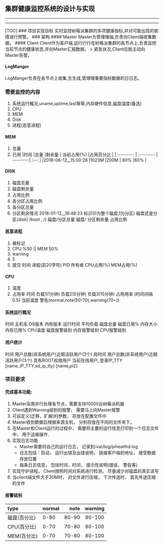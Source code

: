 ## 集群健康监控系统的设计与实现
<hr>
<hr>
[TOC]  
### 项目实现目标
实时监控树莓派集群的多项健康指标,并对可能出现的故障进行预警。  
### 架构
#### Master
Master为管理理端,负责向Client端收集数据。  
#### Client
Client作为客户端,运行行行在树莓派集群的各节点上,负责监控当前节点的健康状态,并向Master汇报数据。  
> 紧急状况,Client应能主动向Master告警。  

#### LogManger
LogManger负责在各节点上收集,生生成,管理理重要指标数据的日日志。  

### 需要监控的内容
1. 系统运行概况,uname,uptime,last等等,内存硬件信息,磁盘温度(备选)  
2. CPU
3. MEM
4. Disk
5. 进程(恶意进程)  

#### MEM
1. 总量
2. 已用
|时间 |总量  |剩余量 | 当前占用(%)  |占用百分比 |
| :-------- | :-------- | --------:| :--: |
|2018-06-12__15:00:28  |1023M  |200M | 80%  |60% |

#### DISK
1. 磁盘总量
2. 磁盘剩余量
3. 占用比例
1. 各分区占用比例
2. 各分区总量
3. 分区剩余情况
2018-01-12__16:48:23 标识(0为整个磁盘,1为分区)
磁盘还是分区(disk| /boot , /) 磁盘/分区总量 磁盘/
分区剩余量 占用比例

#### 恶意进程
1. 被标记
1. CPU %50
|| MEM 50%
2. warning
1. 5
2. 提交
时间 进程(前20字符) PID 所有者 CPU占用(%) MEM占用(%)

#### CPU
1. 温度
2. 占用率
时间 负载1(1分钟) 负载2(5分钟) 负载3(15分钟) 占用用率 (时间间隔0.5) 当前温度 警告(normal,note(50-70),warning(70~))  

#### 系统运行概况
时间 主机名 OS版本 内核版本 运行时间 平均负载 磁盘总量 磁盘已用% 
内存大小 内存已用% CPU温度 磁盘报警级别 内存报警级别 CPU报警级别  

#### 用户统计
时间 用户总数(非系统用户)近期活跃用户(3个) 具时间 用户总数(非系统用户)近期活跃用户(3个) 具有ROOT权限用户 当前在线用户_登录IP_TTY
[name_IP_TTY,sd_ip_tty]
[name,pi2]  

### 项目要求

#### 完成基本功能:
1. Master采用并行处理各节点，需要支持10000台树莓派机器
2. Client遇到Warning级别的报警， 需要马上向Master报警
3. 可自定义(迁移，扩展)的参数，  存放在配置文件中
4. Master收到数据后根据来源主机， 分别存放在不同的文件夹下。
5. 在Master和Client运行的过程中， 需要将主要的运行信息打印到一个日志文件中， 用于运维操作.
6.  实现日志功能
      - Master需要将自己的运行日志， 记录到/var/log/pihealthd.log
      - 日志包括：启动， 运行出错及出错说明， 链接客户端的地址， 接受数据存放位置
      - 每条日志信息， 包括时间，时间， 提示性说明(错误， 警告等)
7. 实现守护进程， Client按照时间对系统进行检测， 尽量减少对磁盘的真实读写
8. 当client端文件大于30M时， 对文件进行压缩， 下次传送时， 首先传送压缩的文件
#### 报警级别


|type|normal |note | warning |
| :-------- | :-------- | --------:| :--: |
 | 磁盘(百分比)  | 0-80  |80-90 | 90-100 |
 | CPU(百分比)  | 0-70  |70-80  |80-100 |
 | MEM(百分比) | 0-70 | 70-80 | 80-100 |

      
